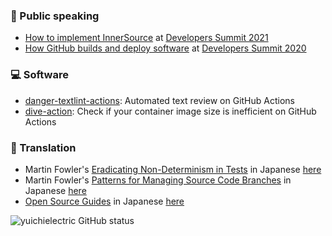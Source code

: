 ### :mega: Public speaking

 - [How to implement InnerSource](https://speakerdeck.com/yuichielectric/how-to-implement-innersource) at [Developers Summit 2021](https://event.shoeisha.jp/devsumi/20210218/session/3044/)
 - [How GitHub builds and deploy software](https://speakerdeck.com/yuichielectric/how-github-builds-and-deploy-software) at [Developers Summit 2020](https://event.shoeisha.jp/devsumi/20200213/session/2340/)
 
### :computer: Software
 - [danger-textlint-actions](https://github.com/yuichielectric/danger-textlint-actions): Automated text review on GitHub Actions
 - [dive-action](https://github.com/yuichielectric/dive-action): Check if your container image size is inefficient on GitHub Actions

### :green_book: Translation

 - Martin Fowler's [Eradicating Non-Determinism in Tests](https://martinfowler.com/articles/nonDeterminism.html) in Japanese [here](https://bliki-ja.github.io/eradicating-non-determinism-in-tests/)
 - Martin Fowler's [Patterns for Managing Source Code Branches](https://martinfowler.com/articles/branching-patterns.html) in Japanese [here](https://bliki-ja.github.io/PatternsForManagingSourceCodeBranches/)
 - [Open Source Guides](https://opensource.guide/) in Japanese [here](https://opensource.guide/ja/)

![yuichielectric GitHub status](https://github-readme-stats.vercel.app/api?username=yuichielectric&show_icons=true&count_private=true&line_height=40)
